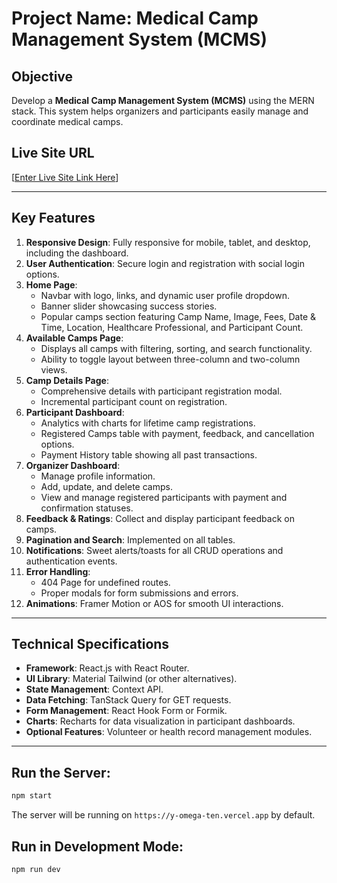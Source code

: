 # Project Name: Medical Camp Management System (MCMS)

## Objective
Develop a **Medical Camp Management System (MCMS)** using the MERN stack. This system helps organizers and participants easily manage and coordinate medical camps.

## Live Site URL
[[Enter Live Site Link Here](https://medicare-camp.web.app/)]


---

## Key Features

1. **Responsive Design**: Fully responsive for mobile, tablet, and desktop, including the dashboard.
2. **User Authentication**: Secure login and registration with social login options.
3. **Home Page**:
   - Navbar with logo, links, and dynamic user profile dropdown.
   - Banner slider showcasing success stories.
   - Popular camps section featuring Camp Name, Image, Fees, Date & Time, Location, Healthcare Professional, and Participant Count.
4. **Available Camps Page**:
   - Displays all camps with filtering, sorting, and search functionality.
   - Ability to toggle layout between three-column and two-column views.
5. **Camp Details Page**:
   - Comprehensive details with participant registration modal.
   - Incremental participant count on registration.
6. **Participant Dashboard**:
   - Analytics with charts for lifetime camp registrations.
   - Registered Camps table with payment, feedback, and cancellation options.
   - Payment History table showing all past transactions.
7. **Organizer Dashboard**:
   - Manage profile information.
   - Add, update, and delete camps.
   - View and manage registered participants with payment and confirmation statuses.
8. **Feedback & Ratings**: Collect and display participant feedback on camps.
9. **Pagination and Search**: Implemented on all tables.
10. **Notifications**: Sweet alerts/toasts for all CRUD operations and authentication events.
11. **Error Handling**:
    - 404 Page for undefined routes.
    - Proper modals for form submissions and errors.
12. **Animations**: Framer Motion or AOS for smooth UI interactions.

---

## Technical Specifications 

- **Framework**: React.js with React Router.
- **UI Library**: Material Tailwind (or other alternatives).
- **State Management**: Context API.
- **Data Fetching**: TanStack Query for GET requests.
- **Form Management**: React Hook Form or Formik.
- **Charts**: Recharts for data visualization in participant dashboards.
- **Optional Features**: Volunteer or health record management modules.

---

## **Run the Server**:
   ```bash
   npm start
   ```
   The server will be running on `https://y-omega-ten.vercel.app` by default.

## **Run in Development Mode**:
   ```bash
   npm run dev
   ```

